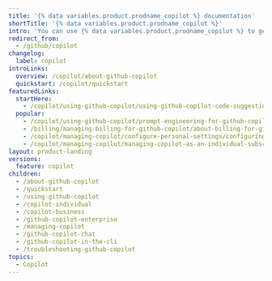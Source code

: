 ```yaml
---
title: '{% data variables.product.prodname_copilot %} documentation'
shortTitle: '{% data variables.product.prodname_copilot %}'
intro: 'You can use {% data variables.product.prodname_copilot %} to get autocomplete-style suggestions from an AI pair programmer as you code.'
redirect_from:
  - /github/copilot
changelog:
  label: copilot
introLinks:
  overview: /copilot/about-github-copilot
  quickstart: /copilot/quickstart
featuredLinks:
  startHere:
    - /copilot/using-github-copilot/using-github-copilot-code-suggestions-in-your-editor
  popular:
    - /copilot/using-github-copilot/prompt-engineering-for-github-copilot
    - /billing/managing-billing-for-github-copilot/about-billing-for-github-copilot
    - /copilot/managing-copilot/configure-personal-settings/configuring-github-copilot-in-your-environment
    - /copilot/managing-copilot/managing-copilot-as-an-individual-subscriber/managing-copilot-policies-as-an-individual-subscriber
layout: product-landing
versions:
  feature: copilot
children:
  - /about-github-copilot
  - /quickstart
  - /using-github-copilot
  - /copilot-individual
  - /copilot-business
  - /github-copilot-enterprise
  - /managing-copilot
  - /github-copilot-chat
  - /github-copilot-in-the-cli
  - /troubleshooting-github-copilot
topics:
  - Copilot
---
```

